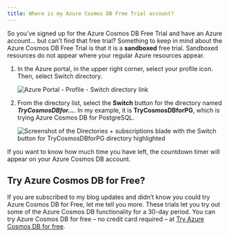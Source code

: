 ```yaml
---
title: Where is my Azure Cosmos DB Free Trial account?
---
```


So you’ve signed up for the Azure Cosmos DB Free Trial and have an Azure account… but can’t find that free trial? Something to keep in mind about the Azure Cosmos DB Free Trial is that it is a **sandboxed** free trial. Sandboxed resources do not appear where your regular Azure resources appear.

1. In the Azure portal, in the upper right corner, select your profile icon. Then, select Switch directory.

    ![Azure Portal - Profile - Switch directory link]({{site.baseurl}}/assets/images/posts/2023-02-08/sadukie-switch-directory.png)

2. From the directory list, select the **Switch** button for the directory named ***TryCosmosDBfor…***. In my example, it is **TryCosmosDBforPG**, which is trying Azure Cosmos DB for PostgreSQL.

    ![Screenshot of the Directories + subscriptions blade with the Switch button for TryCosmosDBforPG directory highlighted]({{site.baseurl}}/assets/images/posts/2023-02-08/switch-directories.png)

If you want to know how much time you have left, the countdown timer will appear on your Azure Cosmos DB account.

## Try Azure Cosmos DB for Free?

If you are subscribed to my blog updates and didn’t know you could try Azure Cosmos DB for Free, let me tell you more. These trials let you try out some of the Azure Cosmos DB functionality for a 30-day period. You can try Azure Cosmos DB for free – no credit card required – at [Try Azure Cosmos DB for free](https://cosmos.azure.com/try/).